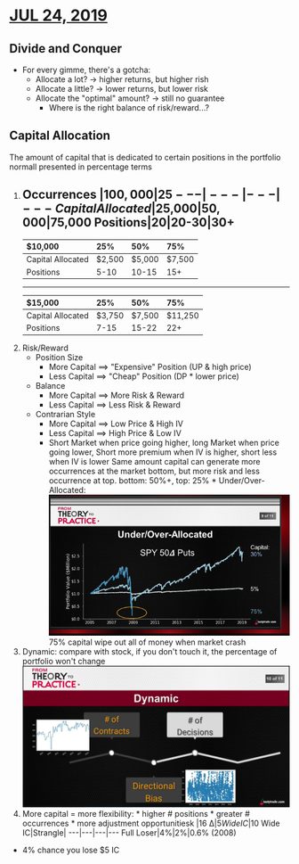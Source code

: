 # [JUL 24, 2019](https://www.tastytrade.com/tt/shows/from-theory-to-practice/episodes/portfolio-tactics-building-blocks-capital-allocation-07-24-2019?_sp=1aa465be-9ad0-44d3-adc0-11df4a875468.1588202516076) 
## Divide and Conquer
* For every gimme, there's a gotcha:
  * Allocate a lot? -> higher returns, but higher rish
  * Allocate a little? -> lower returns, but lower risk
  * Allocate the "optimal" amount? -> still no guarantee
    * Where is the right balance of risk/reward...?
## Capital Allocation
   The amount of capital that is dedicated to certain positions in the portfolio normall presented in percentage terms
  1. Occurrences 
      |$100,000|25%|50%|75%|
      ---|---|---|---
      Capital Allocated|$25,000|$50,000|$75,000
      Positions|20|20-30|30+
      ---
      |$10,000|25%|50%|75%|
      ---|---|---|---
      Capital Allocated|$2,500|$5,000|$7,500
      Positions|5-10|10-15|15+
      ---
      |$15,000|25%|50%|75%|
      ---|---|---|---
      Capital Allocated|$3,750|$7,500|$11,250
      Positions|7-15|15-22|22+
  2. Risk/Reward
     * Position Size
        * More Capital ==> "Expensive" Position (UP & high price)
        * Less Capital ==> "Cheap" Position (DP * lower price)
     * Balance
        * More Capital ==> More Risk & Reward
        * Less Capital ==> Less Risk & Reward
     * Contrarian Style
        * More Capital ==> Low Price & High IV
        * Less Capital ==> High Price & Low IV
        * Short Market when price going higher, long Market when price going lower,
       Short more premium when IV is higher, short less when IV is lower
       Same amount capital can generate more occurrences at the market bottom, but more risk and less occurrence at top.
       bottom: 50%+, top: 25%
    * Under/Over-Allocated:
       ![alt text](./img/02.1.png "spy")
         75% capital wipe out all of money when market crash
  3. Dynamic: compare with stock, if you don't touch it, the percentage of portfolio won't change
      ![alt text](./img/02.2.png "Dynamic")
  4. More capital = more flexibility:
    * higher # positions
    * greater # occurrences
    * more adjustment opportunitiesk
      |16 Δ|$5Wide IC|$10 Wide IC|Strangle|
      ---|---|---|---
      Full Loser|4%|2%|0.6% (2008)
   * 4% chance you lose $5 IC

